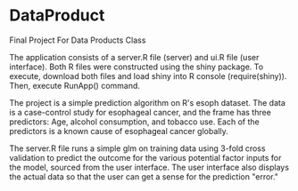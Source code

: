 # DataProduct
Final Project For Data Products Class

The application consists of a server.R file (server) and ui.R file (user interface).  Both R files were constructed using the shiny 
package.  To execute, download both files and load shiny into R console (require(shiny)).  Then, execute RunApp() command.

The project is a simple prediction algorithm on R's esoph dataset.  The data is a case-control study for esophageal cancer, and the frame
has three predictors: Age, alcohol consumption, and tobacco use.  Each of the predictors is a known cause of esophageal cancer globally.

The server.R file runs a simple glm on training data using 3-fold cross validation to predict the outcome for the various potential factor inputs for the model,
sourced from the user interface.  The user interface also displays the actual data so that the user can get a sense for the prediction "error."
